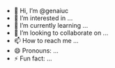 - 👋 Hi, I’m @genaiuc
- 👀 I’m interested in ...
- 🌱 I’m currently learning ...
- 💞️ I’m looking to collaborate on ...
- 📫 How to reach me ...
- 😄 Pronouns: ...
- ⚡ Fun fact: ...

<!---
genaiuc/genaiuc is a ✨ special ✨ repository because its `README.md` (this file) appears on your GitHub profile.
You can click the Preview link to take a look at your changes.
--->
